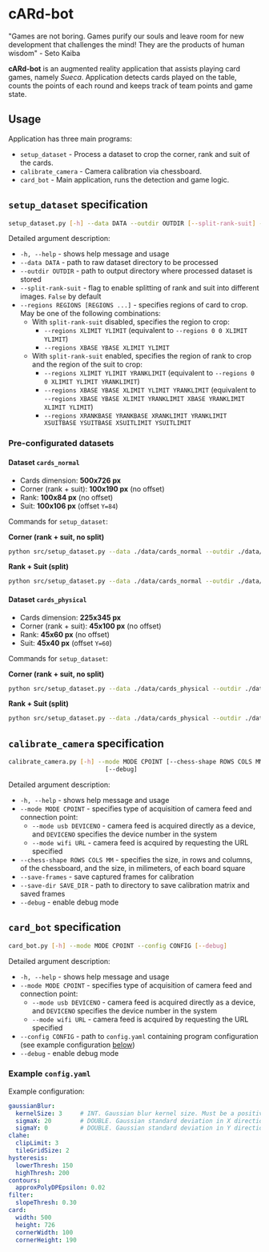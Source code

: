 # cARd-bot
"Games are not boring. Games purify our souls and leave room for new development that challenges the mind! They are the products of human wisdom" - Seto Kaiba

**cARd-bot** is an augmented reality application that assists playing card games, namely *Sueca*. Application detects cards played on the table, counts the points of each round and keeps track of team points and game state.

## Usage
Application has three main programs:
- `setup_dataset` - Process a dataset to crop the corner, rank and suit of the cards.
- `calibrate_camera` - Camera calibration via chessboard.
- `card_bot` - Main application, runs the detection and game logic.

## `setup_dataset` specification
```sh
setup_dataset.py [-h] --data DATA --outdir OUTDIR [--split-rank-suit] --regions REGIONS [REGIONS ...]
```

Detailed argument description:
- `-h, --help` - shows help message and usage
- `--data DATA` - path to raw dataset directory to be processed
- `--outdir OUTDIR` - path to output directory where processed dataset is stored
- `--split-rank-suit` - flag to enable splitting of rank and suit into different images. `False` by default
- `--regions REGIONS [REGIONS ...]` - specifies regions of card to crop. May be one of the following combinations:
  - With `split-rank-suit` disabled, specifies the region to crop:
    - `--regions XLIMIT YLIMIT` (equivalent to `--regions 0 0 XLIMIT YLIMIT`)
    - `--regions XBASE YBASE XLIMIT YLIMIT`
  - With `split-rank-suit` enabled, specifies the region of rank to crop and the region of the suit to crop:
    - `--regions XLIMIT YLIMIT YRANKLIMIT` (equivalent to `--regions 0 0 XLIMIT YLIMIT YRANKLIMIT`)
    - `--regions XBASE YBASE XLIMIT YLIMIT YRANKLIMIT` (equivalent to `--regions XBASE YBASE XLIMIT YRANKLIMIT XBASE YRANKLIMIT XLIMIT YLIMIT`)
    - `--regions XRANKBASE YRANKBASE XRANKLIMIT YRANKLIMIT XSUITBASE YSUITBASE XSUITLIMIT YSUITLIMIT`

### Pre-configurated datasets

#### Dataset `cards_normal`
- Cards dimension: **500x726 px**
- Corner (rank + suit): **100x190 px** (no offset)
- Rank: **100x84 px** (no offset)
- Suit: **100x106 px** (offset `Y=84`)

Commands for `setup_dataset`:

**Corner (rank + suit, no split)**
```sh
python src/setup_dataset.py --data ./data/cards_normal --outdir ./data/cards_normal/rank_suit --regions 100 190
```

**Rank + Suit (split)**
```sh
python src/setup_dataset.py --data ./data/cards_normal --outdir ./data/cards_normal/rank_suit --regions 100 190 84 --split-rank-suit
```

#### Dataset `cards_physical`
- Cards dimension: **225x345 px**
- Corner (rank + suit): **45x100 px** (no offset)
- Rank: **45x60 px** (no offset)
- Suit: **45x40 px** (offset `Y=60`)

Commands for `setup_dataset`:

**Corner (rank + suit, no split)**
```sh
python src/setup_dataset.py --data ./data/cards_physical --outdir ./data/cards_physical/rank_suit --regions 45 100
```

**Rank + Suit (split)**
```sh
python src/setup_dataset.py --data ./data/cards_physical --outdir ./data/cards_physical/rank_suit --regions 45 100 60 --split-rank-suit
```

## `calibrate_camera` specification
```sh
calibrate_camera.py [-h] --mode MODE CPOINT [--chess-shape ROWS COLS MM] [--save-frames] [--save-dir SAVE_DIR]
                           [--debug]
```

Detailed argument description:
- `-h, --help` - shows help message and usage
- `--mode MODE CPOINT` - specifies type of acquisition of camera feed and connection point:
  - `--mode usb DEVICENO` - camera feed is acquired directly as a device, and `DEVICENO` specifies the device number in the system
  - `--mode wifi URL` - camera feed is acquired by requesting the URL specified
- `--chess-shape ROWS COLS MM` - specifies the size, in rows and columns, of the chessboard, and the size, in milimeters, of each board square
- `--save-frames` - save captured frames for calibration
- `--save-dir SAVE_DIR` - path to directory to save calibration matrix and saved frames
- `--debug` - enable debug mode

## `card_bot` specification
```sh
card_bot.py [-h] --mode MODE CPOINT --config CONFIG [--debug]
```

Detailed argument description:
- `-h, --help` - shows help message and usage
- `--mode MODE CPOINT` - specifies type of acquisition of camera feed and connection point:
  - `--mode usb DEVICENO` - camera feed is acquired directly as a device, and `DEVICENO` specifies the device number in the system
  - `--mode wifi URL` - camera feed is acquired by requesting the URL specified
- `--config CONFIG` - path to `config.yaml` containing program configuration (see example configuration [below](#example-configyaml))
- `--debug` - enable debug mode

### Example `config.yaml`
Example configuration:
```yaml
gaussianBlur:
  kernelSize: 3     # INT. Gaussian blur kernel size. Must be a positive odd number (3, 5, 7, ...)
  sigmaX: 20        # DOUBLE. Gaussian standard deviation in X direction. Must be greater or equal than zero
  sigmaY: 0         # DOUBLE. Gaussian standard deviation in Y direction. Must be greater or equal than zero
clahe:
  clipLimit: 3
  tileGridSize: 2
hysteresis:
  lowerThresh: 150
  highThresh: 200
contours:
  approxPolyDPEpsilon: 0.02
filter:
  slopeThresh: 0.30
card:
  width: 500
  height: 726
  cornerWidth: 100
  cornerHeight: 190
```